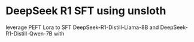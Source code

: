 # DeepSeek R1 SFT using unsloth
leverage PEFT Lora to SFT  DeepSeek-R1-Distill-Llama-8B and DeepSeek-R1-Distill-Qwen-7B with 
   
